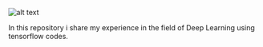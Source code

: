 ![alt text](https://dxj7eshgz03ln.cloudfront.net/production/textual/image/83087/original_ratio_extra_large_5067ef9c-337c-4dab-818a-38e89e636bab.png)

In this repository i share my experience in the field of Deep Learning using tensorflow codes.
